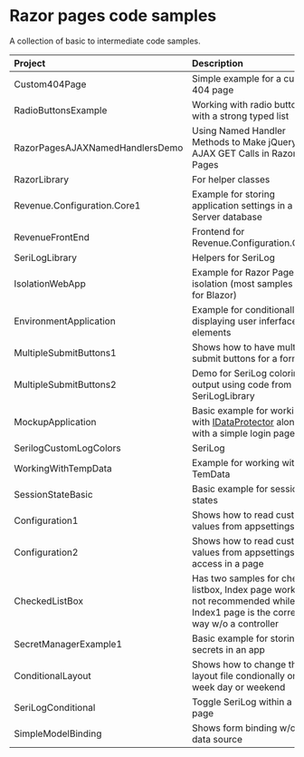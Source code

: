 # Razor pages code samples

A collection of basic to intermediate code samples.

| Project        |   Description    |
|:------------- |:-------------|
| Custom404Page | Simple example for a custom 404 page |
| RadioButtonsExample | Working with radio buttons with a strong typed list|
| RazorPagesAJAXNamedHandlersDemo | Using Named Handler Methods to Make jQuery AJAX GET Calls in Razor Pages |  
| RazorLibrary | For helper classes |  
| Revenue.Configuration.Core1 | Example for storing application settings in a SQL-Server database  |  
| RevenueFrontEnd | Frontend for Revenue.Configuration.Core1 |  
| SeriLogLibrary | Helpers for SeriLog |  
| IsolationWebApp | Example for Razor Pages css isolation (most samples are for Blazor) |  
| EnvironmentApplication | Example for conditionally displaying user inferface elements |  
| MultipleSubmitButtons1 | Shows how to have multiple submit buttons for a form. |  
| MultipleSubmitButtons2 | Demo for SeriLog coloring output using code from SeriLogLibrary |  
| MockupApplication | Basic example for working with [IDataProtector](https://learn.microsoft.com/en-us/dotnet/api/microsoft.aspnetcore.dataprotection.idataprotector?view=aspnetcore-7.0) along with a simple login page. |  
| SerilogCustomLogColors | SeriLog |  
| WorkingWithTempData | Example for working with TemData |  
| SessionStateBasic | Basic example for session states |  
| Configuration1 | Shows how to read custon values from appsettings.json |
| Configuration2 | Shows how to read custon values from appsettings.json access in a page |
| CheckedListBox | Has two samples for checked listbox, Index page works but not recommended while Index1 page is the correct way w/o a controller |
| SecretManagerExample1 | Basic example for storing secrets in an app |
| ConditionalLayout | Shows how to change the layout file condionally on is week day or weekend |
| SeriLogConditional | Toggle SeriLog within a razor page |
| SimpleModelBinding | Shows form binding w/o a data source |